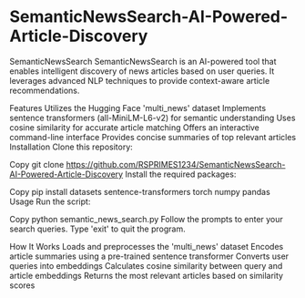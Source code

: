 # SemanticNewsSearch-AI-Powered-Article-Discovery
SemanticNewsSearch
SemanticNewsSearch is an AI-powered tool that enables intelligent discovery of news articles based on user queries. It leverages advanced NLP techniques to provide context-aware article recommendations.

Features
Utilizes the Hugging Face 'multi_news' dataset
Implements sentence transformers (all-MiniLM-L6-v2) for semantic understanding
Uses cosine similarity for accurate article matching
Offers an interactive command-line interface
Provides concise summaries of top relevant articles
Installation
Clone this repository:

Copy
git clone https://github.com/RSPRIMES1234/SemanticNewsSearch-AI-Powered-Article-Discovery
Install the required packages:

Copy
pip install datasets sentence-transformers torch numpy pandas
Usage
Run the script:


Copy
python semantic_news_search.py
Follow the prompts to enter your search queries. Type 'exit' to quit the program.

How It Works
Loads and preprocesses the 'multi_news' dataset
Encodes article summaries using a pre-trained sentence transformer
Converts user queries into embeddings
Calculates cosine similarity between query and article embeddings
Returns the most relevant articles based on similarity scores

